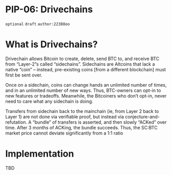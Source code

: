 # PIP-06: Drivechains

`optional`  `draft` `author:22388oo`

# What is Drivechains?

Drivechain allows Bitcoin to create, delete, send BTC to, and receive BTC from “Layer-2”s called “sidechains”. Sidechains are Altcoins that lack a native “coin” – instead, pre-existing coins [from a different blockchain] must first be sent over.

Once on a sidechain, coins can change hands an unlimited number of times, and in an unlimited number of new ways. Thus, BTC-owners can opt-in to new features or tradeoffs. Meanwhile, the Bitcoiners who don’t opt-in, never need to care what any sidechain is doing.

Transfers from sidechain back to the mainchain (ie, from Layer 2 back to Layer 1) are not done via verifiable proof, but instead via conjecture-and-refutation. A “bundle” of transfers is asserted, and then slowly “ACKed” over time. After 3 months of ACKing, the bundle succeeds. Thus, the SC:BTC market price cannot deviate significantly from a 1:1 ratio

# Implementation

TBD
